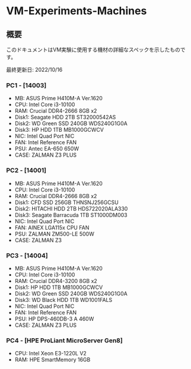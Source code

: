 # VM-Experiments-Machines
## 概要
このドキュメントはVM実験に使用する機材の詳細なスペックを示したものです。

最終更新日: 2022/10/16
### PC1 - [14003]
- MB: ASUS Prime H410M-A Ver.1620
- CPU: Intel Core i3-10100
- RAM: Crucial DDR4-2666 8GB x2
- Disk1: Seagate HDD 2TB ST32000542AS
- Disk2: WD Green SSD 240GB WDS240G1G0A
- Disk3: HP HDD 1TB MB1000GCWCV
- NIC: Intel Quad Port NIC
- FAN: Intel Reference FAN
- PSU: Antec EA-650 650W
- CASE: ZALMAN Z3 PLUS

### PC2 - [14001]
- MB: ASUS Prime H410M-A Ver.1620
- CPU: Intel Core i3-10100
- RAM: Crucial DDR4-2666 8GB x2
- Disk1: CFD SSD 256GB THNSNJ256GCSU
- Disk2: HITACHI HDD 2TB HDS722020ALA330
- Disk3: Seagate Barracuda 1TB ST1000DM003
- NIC: Intel Quad Port NIC
- FAN: AINEX LGA115x CPU FAN
- PSU: ZALMAN ZM500-LE 500W
- CASE: ZALMAN Z3

### PC3 - [14004]
- MB: ASUS Prime H410M-A Ver.1620
- CPU: Intel Core i3-10100
- RAM: Crucial DDR4-3200 8GB x2
- Disk1: HP HDD 1TB MB1000GCWCV
- Disk2: WD Green SSD 240GB WDS240G1G0A
- Disk3: WD Black HDD 1TB WD1001FALS
- NIC: Intel Quad Port NIC
- FAN: Intel Reference FAN
- PSU: HP DPS-460DB-3 A 460W
- CASE: ZALMAN Z3 PLUS

### PC4 - [HPE ProLiant MicroServer Gen8]
- CPU: Intel Xeon E3-1220L V2
- RAM: HPE SmartMemory 16GB